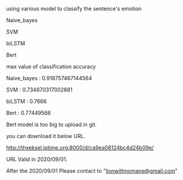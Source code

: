 using various model to classify the sentence's emotion

Naive_bayes

SVM

biLSTM

Bert

max value of classification accuracy

Naive_bayes :	0.918757467144564

SVM :		0.734870317002881

biLSTM :	0.7666

Bert :		0.77449566


Bert model is too big to upload in git.

you can download it below URL.

http://thxeksel.iptime.org:8000/d/ca9ea08124bc4d24b09e/

URL Valid in 2020/09/01.

After the 2020/09/01 Please contact to "lionwithnomane@gmail.com"
